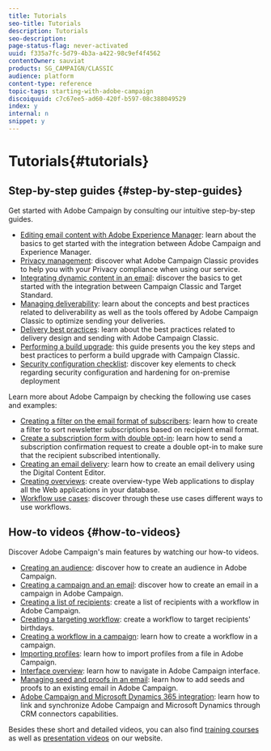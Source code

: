 ```yaml
---
title: Tutorials
seo-title: Tutorials
description: Tutorials
seo-description: 
page-status-flag: never-activated
uuid: f335a7fc-5d79-4b3a-a422-98c9ef4f4562
contentOwner: sauviat
products: SG_CAMPAIGN/CLASSIC
audience: platform
content-type: reference
topic-tags: starting-with-adobe-campaign
discoiquuid: c7c67ee5-ad60-420f-b597-08c388049529
index: y
internal: n
snippet: y
---
```


# Tutorials{#tutorials}

## Step-by-step guides {#step-by-step-guides}

Get started with Adobe Campaign by consulting our intuitive step-by-step guides.

* [Editing email content with Adobe Experience Manager](https://helpx.adobe.com/campaign/kb/acc-aem.html): learn about the basics to get started with the integration between Adobe Campaign and Experience Manager.
* [Privacy management](https://helpx.adobe.com/campaign/kb/acc-privacy.html): discover what Adobe Campaign Classic provides to help you with your Privacy compliance when using our service.
* [Integrating dynamic content in an email](https://docs.adobe.com/content/help/en/campaign-classic/using/integrating-with-adobe-experience-cloud/adobe-target/inserting-a-dynamic-image.html): discover the basics to get started with the integration between Campaign Classic and Target Standard.
* [Managing deliverability](../../delivery/using/deliverability-key-points.md): learn about the concepts and best practices related to deliverability as well as the tools offered by Adobe Campaign Classic to optimize sending your deliveries.
* [Delivery best practices](../../delivery/using/delivery-best-practices.md): learn about the best practices related to delivery design and sending with Adobe Campaign Classic.
* [Performing a build upgrade](https://helpx.adobe.com/campaign/kb/acc-build-upgrade.html): this guide presents you the key steps and best practices to perform a build upgrade with Campaign Classic.
* [Security configuration checklist](https://helpx.adobe.com/campaign/kb/acc-security.html): discover key elements to check regarding security configuration and hardening for on-premise deployment

Learn more about Adobe Campaign by checking the following use cases and examples:

* [Creating a filter on the email format of subscribers](../../platform/using/use-case.md#creating-a-filter-on-the-email-format-of-subscribers): learn how to create a filter to sort newsletter subscriptions based on recipient email format.
* [Create a subscription form with double opt-in](../../web/using/use-cases--web-forms.md#create-a-subscription--form-with-double-opt-in): learn how to send a subscription confirmation request to create a double opt-in to make sure that the recipient subscribed intentionally.
* [Creating an email delivery](../../web/using/use-case--creating-an-email-delivery.md): learn how to create an email delivery using the Digital Content Editor.
* [Creating overviews](../../web/using/use-cases--creating-overviews.md): create overview-type Web applications to display all the Web applications in your database.
* [Workflow use cases](../../workflow/using/about-workflow-use-cases.md): discover through these use cases different ways to use workflows.

## How-to videos {#how-to-videos}

Discover Adobe Campaign's main features by watching our how-to videos.

* [Creating an audience](https://docs.adobe.com/content/help/en/campaign-learn/campaign-classic-tutorials/getting-started/creating-a-list-of-recipients.html): discover how to create an audience in Adobe Campaign.
* [Creating a campaign and an email](https://docs.adobe.com/content/help/en/campaign-learn/campaign-classic-tutorials/getting-started/creating-a-campaign-and-an-email.html): discover how to create an email in a campaign in Adobe Campaign.
* [Creating a list of recipients](https://docs.adobe.com/content/help/en/campaign-learn/campaign-classic-tutorials/getting-started/creating-a-list-of-recipients.html): create a list of recipients with a workflow in Adobe Campaign.
* [Creating a targeting workflow](https://docs.adobe.com/content/help/en/campaign-learn/campaign-classic-tutorials/getting-started/creating-a-targeting-workflow.html): create a workflow to target recipients' birthdays.
* [Creating a workflow in a campaign](https://docs.adobe.com/content/help/en/campaign-learn/campaign-classic-tutorials/getting-started/creating-a-workflow.html): learn how to create a workflow in a campaign.
* [Importing profiles](https://docs.adobe.com/content/help/en/campaign-learn/campaign-classic-tutorials/getting-started/importing-profiles.html): learn how to import profiles from a file in Adobe Campaign.
* [Interface overview](https://docs.adobe.com/content/help/en/campaign-learn/campaign-classic-tutorials/getting-started/interface-overview.html): learn how to navigate in Adobe Campaign interface.
* [Managing seed and proofs in an email](https://docs.adobe.com/content/help/en/campaign-learn/campaign-classic-tutorials/getting-started/managing-seed-and-proofs.html): learn how to add seeds and proofs to an existing email in Adobe Campaign.
* [Adobe Campaign and Microsoft Dynamics 365 integration](https://docs.adobe.com/content/help/en/campaign-learn/campaign-classic-tutorials/integrating/dynamics365-integration.html): learn how to link and synchronize Adobe Campaign and Microsoft Dynamics through CRM connectors capabilities.

Besides these short and detailed videos, you can also find [training courses](https://learning.adobe.com/catalog.html) as well as [presentation videos](https://www.adobe.com/training/video.html) on our website.
